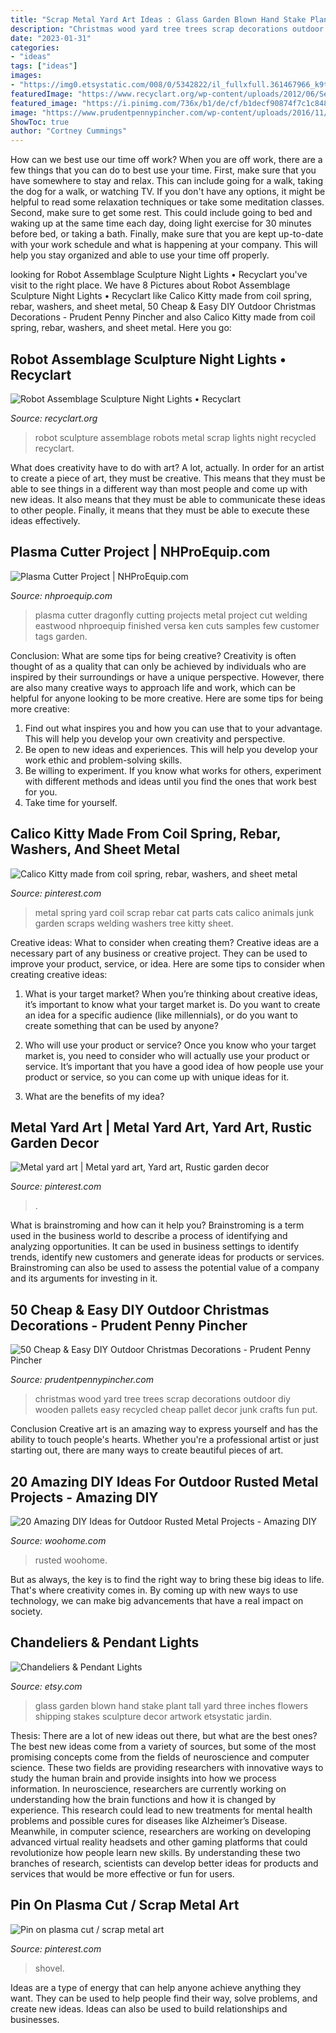 ```yaml
---
title: "Scrap Metal Yard Art Ideas : Glass Garden Blown Hand Stake Plant Tall Yard Three Inches Flowers Shipping Stakes Sculpture Decor Artwork Etsystatic Jardin"
description: "Christmas wood yard tree trees scrap decorations outdoor diy wooden pallets easy recycled cheap pallet decor junk crafts fun put"
date: "2023-01-31"
categories:
- "ideas"
tags: ["ideas"]
images:
- "https://img0.etsystatic.com/008/0/5342822/il_fullxfull.361467966_k9tx.jpg"
featuredImage: "https://www.recyclart.org/wp-content/uploads/2012/06/Sentry5_600-533x800.jpg"
featured_image: "https://i.pinimg.com/736x/b1/de/cf/b1decf90874f7c1c8489169caeef5ba8--backyard-furniture-calico-cats.jpg"
image: "https://www.prudentpennypincher.com/wp-content/uploads/2016/11/outdoor-tree2.jpg"
ShowToc: true
author: "Cortney Cummings"
---
```



How can we best use our time off work?
When you are off work, there are a few things that you can do to best use your time. First, make sure that you have somewhere to stay and relax. This can include going for a walk, taking the dog for a walk, or watching TV. If you don't have any options, it might be helpful to read some relaxation techniques or take some meditation classes. Second, make sure to get some rest. This could include going to bed and waking up at the same time each day, doing light exercise for 30 minutes before bed, or taking a bath. Finally, make sure that you are kept up-to-date with your work schedule and what is happening at your company. This will help you stay organized and able to use your time off properly.

	

		
looking for Robot Assemblage Sculpture Night Lights • Recyclart you've visit to the right place. We have 8 Pictures about Robot Assemblage Sculpture Night Lights • Recyclart like Calico Kitty made from coil spring, rebar, washers, and sheet metal, 50 Cheap &amp; Easy DIY Outdoor Christmas Decorations - Prudent Penny Pincher and also Calico Kitty made from coil spring, rebar, washers, and sheet metal. Here you go:
		
    
## Robot Assemblage Sculpture Night Lights • Recyclart

<img loading=lazy src="https://www.recyclart.org/wp-content/uploads/2012/06/Sentry5_600-533x800.jpg" onerror="this.onerror=null;this.src='https://tse2.mm.bing.net/th?id=OIP.VoF2NWQTFPv2HeefdSZWRwHaLH&amp;pid=15.1';" alt="Robot Assemblage Sculpture Night Lights • Recyclart">

_Source: recyclart.org_

>robot sculpture assemblage robots metal scrap lights night recycled recyclart. 

	

What does creativity have to do with art? A lot, actually. In order for an artist to create a piece of art, they must be creative. This means that they must be able to see things in a different way than most people and come up with new ideas. It also means that they must be able to communicate these ideas to other people. Finally, it means that they must be able to execute these ideas effectively.

    
## Plasma Cutter Project | NHProEquip.com

<img loading=lazy src="https://www.nhproequip.com/blog/wp-content/uploads/2016/03/dragonfly4rs.jpg" onerror="this.onerror=null;this.src='https://tse2.mm.bing.net/th?id=OIP.rpgWXOUrKpKFybD5lW80VgHaJ4&amp;pid=15.1';" alt="Plasma Cutter Project | NHProEquip.com">

_Source: nhproequip.com_

>plasma cutter dragonfly cutting projects metal project cut welding eastwood nhproequip finished versa ken cuts samples few customer tags garden. 

	

Conclusion: What are some tips for being creative?
Creativity is often thought of as a quality that can only be achieved by individuals who are inspired by their surroundings or have a unique perspective. However, there are also many creative ways to approach life and work, which can be helpful for anyone looking to be more creative. Here are some tips for being more creative: 
1) Find out what inspires you and how you can use that to your advantage. This will help you develop your own creativity and perspective. 
2) Be open to new ideas and experiences. This will help you develop your work ethic and problem-solving skills. 
3) Be willing to experiment. If you know what works for others, experiment with different methods and ideas until you find the ones that work best for you. 
4) Take time for yourself.

    
## Calico Kitty Made From Coil Spring, Rebar, Washers, And Sheet Metal

<img loading=lazy src="https://i.pinimg.com/736x/b1/de/cf/b1decf90874f7c1c8489169caeef5ba8--backyard-furniture-calico-cats.jpg" onerror="this.onerror=null;this.src='https://tse1.mm.bing.net/th?id=OIP.QN79PD70_Q_0zfjk33eRRAHaJ6&amp;pid=15.1';" alt="Calico Kitty made from coil spring, rebar, washers, and sheet metal">

_Source: pinterest.com_

>metal spring yard coil scrap rebar cat parts cats calico animals junk garden scraps welding washers tree kitty sheet. 

	

Creative ideas: What to consider when creating them?
Creative ideas are a necessary part of any business or creative project. They can be used to improve your product, service, or idea. Here are some tips to consider when creating creative ideas:
1. What is your target market? When you’re thinking about creative ideas, it’s important to know what your target market is. Do you want to create an idea for a specific audience (like millennials), or do you want to create something that can be used by anyone?

2. Who will use your product or service? Once you know who your target market is, you need to consider who will actually use your product or service. It’s important that you have a good idea of how people use your product or service, so you can come up with unique ideas for it.

3. What are the benefits of my idea?

    
## Metal Yard Art | Metal Yard Art, Yard Art, Rustic Garden Decor

<img loading=lazy src="https://i.pinimg.com/736x/23/28/4a/23284acd6dbb459ba7eb3aacaa365468--metal-yard-art-yards.jpg" onerror="this.onerror=null;this.src='https://tse3.mm.bing.net/th?id=OIP.M1loWQr_b8_6J8nMmznkvgDYEg&amp;pid=15.1';" alt="Metal yard art | Metal yard art, Yard art, Rustic garden decor">

_Source: pinterest.com_

>. 

	

What is brainstroming and how can it help you?
Brainstroming is a term used in the business world to describe a process of identifying and analyzing opportunities. It can be used in business settings to identify trends, identify new customers and generate ideas for products or services. Brainstroming can also be used to assess the potential value of a company and its arguments for investing in it.

    
## 50 Cheap &amp; Easy DIY Outdoor Christmas Decorations - Prudent Penny Pincher

<img loading=lazy src="https://www.prudentpennypincher.com/wp-content/uploads/2016/11/outdoor-tree2.jpg" onerror="this.onerror=null;this.src='https://tse2.mm.bing.net/th?id=OIP.Fs8zE8dy-vVQ6E0FGrCUaQHaJ4&amp;pid=15.1';" alt="50 Cheap &amp; Easy DIY Outdoor Christmas Decorations - Prudent Penny Pincher">

_Source: prudentpennypincher.com_

>christmas wood yard tree trees scrap decorations outdoor diy wooden pallets easy recycled cheap pallet decor junk crafts fun put. 

	

Conclusion
Creative art is an amazing way to express yourself and has the ability to touch people's hearts. Whether you're a professional artist or just starting out, there are many ways to create beautiful pieces of art.

    
## 20 Amazing DIY Ideas For Outdoor Rusted Metal Projects - Amazing DIY

<img loading=lazy src="https://www.woohome.com/wp-content/uploads/2016/02/rusted-metal-projects-woohome-15.jpg" onerror="this.onerror=null;this.src='https://tse3.mm.bing.net/th?id=OIP.gM4Ka7jtCkckKuzCwQTBjgHaLH&amp;pid=15.1';" alt="20 Amazing DIY Ideas for Outdoor Rusted Metal Projects - Amazing DIY">

_Source: woohome.com_

>rusted woohome. 

	

But as always, the key is to find the right way to bring these big ideas to life. That's where creativity comes in. By coming up with new ways to use technology, we can make big advancements that have a real impact on society.

    
## Chandeliers &amp; Pendant Lights

<img loading=lazy src="https://img0.etsystatic.com/008/0/5342822/il_fullxfull.361467966_k9tx.jpg" onerror="this.onerror=null;this.src='https://tse4.mm.bing.net/th?id=OIP.bJvWCrNK2grFUjecat_iEQHaLI&amp;pid=15.1';" alt="Chandeliers &amp; Pendant Lights">

_Source: etsy.com_

>glass garden blown hand stake plant tall yard three inches flowers shipping stakes sculpture decor artwork etsystatic jardin. 

	

Thesis: There are a lot of new ideas out there, but what are the best ones?
The best new ideas come from a variety of sources, but some of the most promising concepts come from the fields of neuroscience and computer science. These two fields are providing researchers with innovative ways to study the human brain and provide insights into how we process information. In neuroscience, researchers are currently working on understanding how the brain functions and how it is changed by experience. This research could lead to new treatments for mental health problems and possible cures for diseases like Alzheimer’s Disease. Meanwhile, in computer science, researchers are working on developing advanced virtual reality headsets and other gaming platforms that could revolutionize how people learn new skills. By understanding these two branches of research, scientists can develop better ideas for products and services that would be more effective or fun for users.

    
## Pin On Plasma Cut / Scrap Metal Art

<img loading=lazy src="https://i.pinimg.com/736x/e1/a2/0d/e1a20d23fd4a0486cc1b4a424e7ec688.jpg" onerror="this.onerror=null;this.src='https://tse2.mm.bing.net/th?id=OIP.AcFQbpAuKYua77ytdZZhNwHaLH&amp;pid=15.1';" alt="Pin on plasma cut / scrap metal art">

_Source: pinterest.com_

>shovel. 

	

Ideas are a type of energy that can help anyone achieve anything they want. They can be used to help people find their way, solve problems, and create new ideas. Ideas can also be used to build relationships and businesses.

